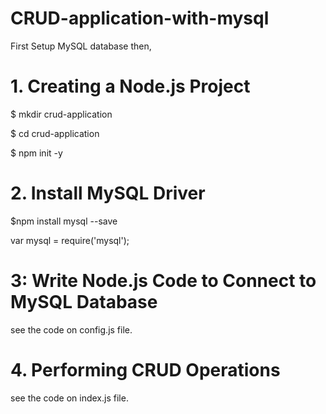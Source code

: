 # CRUD-application-with-mysql

First Setup MySQL database then,

# 1. Creating a Node.js Project

$ mkdir crud-application

$ cd crud-application

$ npm init -y

# 2. Install MySQL Driver

$npm install mysql --save

var mysql = require('mysql');

# 3: Write Node.js Code to Connect to MySQL Database

see the code on config.js file.

# 4. Performing CRUD Operations

see the code on index.js file.

